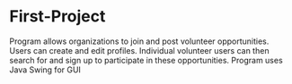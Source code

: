 # First-Project
Program allows organizations to join and post volunteer opportunities. 
Users can create and edit profiles. 
Individual volunteer users can then search for and sign up to participate in these opportunities. 
Program uses Java Swing for GUI

